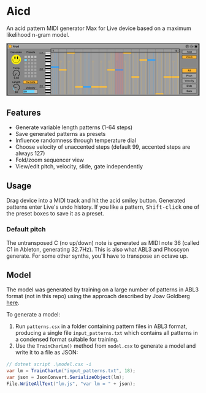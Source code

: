 # Aicd

An acid pattern MIDI generator Max for Live device based on a maximum likelihood n-gram model.

![Aicd screenshot](https://github.com/mganss/Aicd/raw/master/screenshot.png)

## Features

- Generate variable length patterns (1-64 steps)
- Save generated patterns as presets
- Influence randomness through temperature dial
- Choose velocity of unaccented steps (default 99, accented steps are always 127)
- Fold/zoom sequencer view
- View/edit pitch, velocity, slide, gate independently

## Usage

Drag device into a MIDI track and hit the acid smiley button. Generated patterns enter Live's undo history. 
If you like a pattern, <kbd>Shift-click</kbd> one of the preset boxes to save it as a preset.

### Default pitch

The untransposed C (no up/down) note is generated as MIDI note 36 (called C1 in Ableton, generating 32.7Hz). 
This is also what ABL3 and Phoscyon generate. For some other synths, you'll have to transpose an octave up.

## Model

The model was generated by training on a large number of patterns in ABL3 format (not in this repo) 
using the approach described by Joav Goldberg [here](http://nbviewer.jupyter.org/gist/yoavg/d76121dfde2618422139).

To generate a model:

1. Run `patterns.csx` in a folder containing pattern files in ABL3 format, producing a single file `input_patterns.txt` 
which contains all patterns in a condensed format suitable for training.
2. Use the `TrainCharLm()` method from `model.csx` to generate a model and write it to a file as JSON:
```C#
// dotnet script .\model.csx -i
var lm = TrainCharLm("input_patterns.txt", 18);
var json = JsonConvert.SerializeObject(lm);
File.WriteAllText("lm.js", "var lm = " + json);
```
